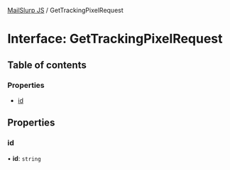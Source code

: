 [MailSlurp JS](../README.md) / GetTrackingPixelRequest

# Interface: GetTrackingPixelRequest

## Table of contents

### Properties

- [id](GetTrackingPixelRequest.md#id)

## Properties

### id

• **id**: `string`
